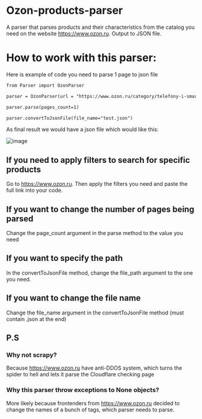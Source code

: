 # Ozon-products-parser
A parser that parses products and their characteristics from the catalog you need on the website https://www.ozon.ru. Output to JSON file.

How to work with this parser:
================================

Here is example of code you need to parse 1 page to json file

```html
from Parser import OzonParser

parser = OzonParser(url = "https://www.ozon.ru/category/telefony-i-smart-chasy-15501/")

parser.parse(pages_count=1)

parser.convertToJsonFile(file_name="test.json")
```

As final result we would have a json file which would like this:

![image](https://github.com/Asikul1415/Ozon-products-parser/assets/83174848/67664e03-cd05-4557-badf-0b6d41655dd5)

If you need to apply filters to search for specific products
----------------------
Go to https://www.ozon.ru. Then apply the filters you need and paste the full link into your code.

If you want to change the number of pages being parsed
-----------------------
Change the page_count argument in the parse method to the value you need

If you want to specify the path
------------------------
In the convertToJsonFile method, change the file_path argument to the one you need.

If you want to change the file name
------------------------
Change the file_name argument in the convertToJsonFile method (must contain .json at the end)

P.S
-----------------
### Why not scrapy?
Because <https://www.ozon.ru> have anti-DDOS system, which turns the spider to hell and lets it parse the Cloudflare checking page

### Why this parser throw exceptions to None objects?
More likely because frontenders from <https://www.ozon.ru> decided to change the names of a bunch of tags, which parser needs to parse.
